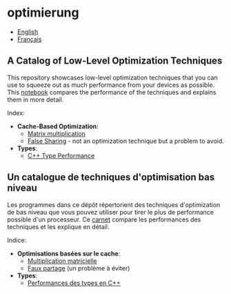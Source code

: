 # optimierung

- [English](a-catalog-of-low-level-optimization-yechniques)
- [Français](un-catalogue-de-techniques-d-optimisation-bas-niveau)


## A Catalog of Low-Level Optimization Techniques

This repository showcases low-level optimization techniques that you can use to
squeeze out as much performance from your devices as possible. This [notebook](visualization.ipynb)
compares the performance of the techniques and explains them in more detail.

Index:

- **Cache-Based Optimization**:
  - [Matrix multiplication](cache/matrix_multiplication/readme.md)
  - [False Sharing](cache/false_sharing/readme.md) - not an optimization technique but a problem to avoid.
- **Types**:
  - [C++ Type Performance](number_representation/cpp_types/readme.md)


## Un catalogue de techniques d'optimisation bas niveau

Les programmes dans ce dépôt répertorient des techniques d'optimization de bas niveau que vous
pouvez utiliser pour tirer le plus de performance possible d'un processeur. Ce
[carnet](visualization.ipynb) compare les performances des techniques et les explique en détail.

Indice:

- **Optimisations basées sur le cache**:
  - [Multiplication matricielle](cache/matrix_multiplication/readme.md)
  - [Faux partage](cache/false_sharing/readme.md) (un problème à éviter)
- **Types**:
  - [Performances des types en C++](number_representation/cpp_types/readme.md)
